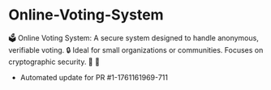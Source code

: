 # Online-Voting-System
🗳️ Online Voting System: A secure system designed to handle anonymous, verifiable voting. 🔒 Ideal for small organizations or communities. Focuses on cryptographic security. 🤝 🔐


- Automated update for PR #1-1761161969-711